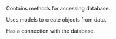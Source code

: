Contains methods for accessing database. 

Uses models to create objects from data. 

Has a connection with the database. 

